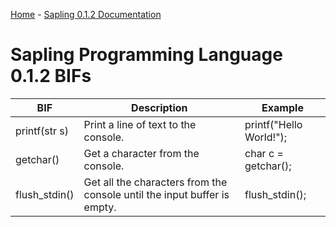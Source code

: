 [Home](../home.md) - [Sapling 0.1.2 Documentation](./doc.md)

# Sapling Programming Language 0.1.2 BIFs
| BIF           | Description                                                              | Example                 |
| ------------- | ------------------------------------------------------------------------ | ----------------------- |
| printf(str s) | Print a line of text to the console.                                     | printf("Hello World!"); |
| getchar()     | Get a character from the console.                                        | char c = getchar();     |
| flush_stdin() | Get all the characters from the console until the input buffer is empty. | flush_stdin();          |




